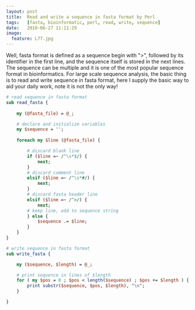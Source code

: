 ```yaml
---
layout:	post
title:	Read and write a sequence in fasta format by Perl
tags:	[fasta, bioinformatic, perl, read, write, sequence]
date:	2010-06-27 11:11:29
image:
  feature: L77.jpg
---
```


Well, fasta format is defined as a sequence begin with ">", followed by its identifier in the first line, and the sequence itself is stored in the next lines. The sequence can be multiple and it is one of the most popular sequence format in bioinformatics. For large scale sequence analysis, the basic thing is to read and write sequence in fasta format, here I supply the basic way to aid your daily work, note it is not the only way!

``` perl
# read sequence in fasta format
sub read_fasta {
	
	my (@fasta_file) = @_;

	# declare and initialize variables
	my $sequence = '';
	
	foreach my $line (@fasta_file) {

		# discard blank line
		if ($line =~ /^\s*$/) {
			next;
		}
		# discard comment line
		elsif ($line =~ /^\s*#/) {
			next;
		}
		# discard fasta header line
		elsif ($line =~ /^>/) {
			next;
		# keep line, add to sequence string	
		} else {
			$sequence .= $line;
		}
	}
}

# write sequence in fasta format
sub write_fasta {

	my ($sequence, $length) = @_;

	# print sequence in lines of $length
	for ( my $pos = 0 ; $pos < length($sequence) ; $pos += $length ) {
		print substr($sequence, $pos, $length), "\n";
	}

}
```
